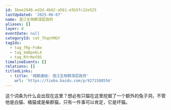 ```yaml
---
id: 5bee2948-ed2d-4b62-a561-e5b5fc12e525
lastUpdated: '2025-06-07'
name: 澄江生物群深层政府
aliases: []
layer: 8
eventDate: null
categoryId: cat_7hqnYMGY
tagIds:
  - tag_fRp-FvBe
  - tag_km8pekL4
  - tag_RYrNofQS
timelineEvents: []
relations: []
titledLinks:
  - title: '相關連結: 澄江生物群深层政府'
    url: 'https://tieba.baidu.com/p/9271588556'
---
```

这个词条为什么会出现在这里？想必有只猫在这里挖掘了一个额外的兔子洞，不管他是白猫、橘猫或是柴郡猫，只有一件事可以肯定，它是坏猫。
